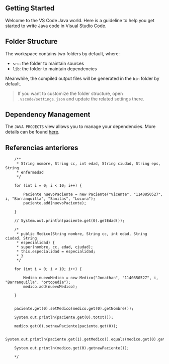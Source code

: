 ## Getting Started

Welcome to the VS Code Java world. Here is a guideline to help you get started to write Java code in Visual Studio Code.

## Folder Structure

The workspace contains two folders by default, where:

- `src`: the folder to maintain sources
- `lib`: the folder to maintain dependencies

Meanwhile, the compiled output files will be generated in the `bin` folder by default.

> If you want to customize the folder structure, open `.vscode/settings.json` and update the related settings there.

## Dependency Management

The `JAVA PROJECTS` view allows you to manage your dependencies. More details can be found [here](https://github.com/microsoft/vscode-java-dependency#manage-dependencies).

## Referencias anteriores



        
        /**
         * String nombre, String cc, int edad, String ciudad, String eps, String
         * enfermedad
         */

        for (int i = 0; i < 10; i++) {

            Paciente nuevoPaciente = new Paciente("Vicente", "1140850527", i, "Barranquilla", "Sanitas", "Locura");
            paciente.add(nuevoPaciente);

        }

        // System.out.println(paciente.get(0).getEdad());

        /*
         * public Medico(String nombre, String cc, int edad, String ciudad, String
         * especialidad) {
         * super(nombre, cc, edad, ciudad);
         * this.especialidad = especialidad;
         * }
         */

        for (int i = 0; i < 10; i++) {

            Medico nuevoMedico = new Medico("Jonathan", "1140850527", i, "Barranquilla", "ortopedia");
            medico.add(nuevoMedico);

        }


        paciente.get(0).setMedico(medico.get(0).getNombre());

        System.out.println(paciente.get(0).totxt());

        medico.get(0).setnewPaciente(paciente.get(0));

        System.out.println(paciente.get(1).getMedico().equals(medico.get(0).getNombre()));

        System.out.println(medico.get(0).getnewPaciente());

        */

